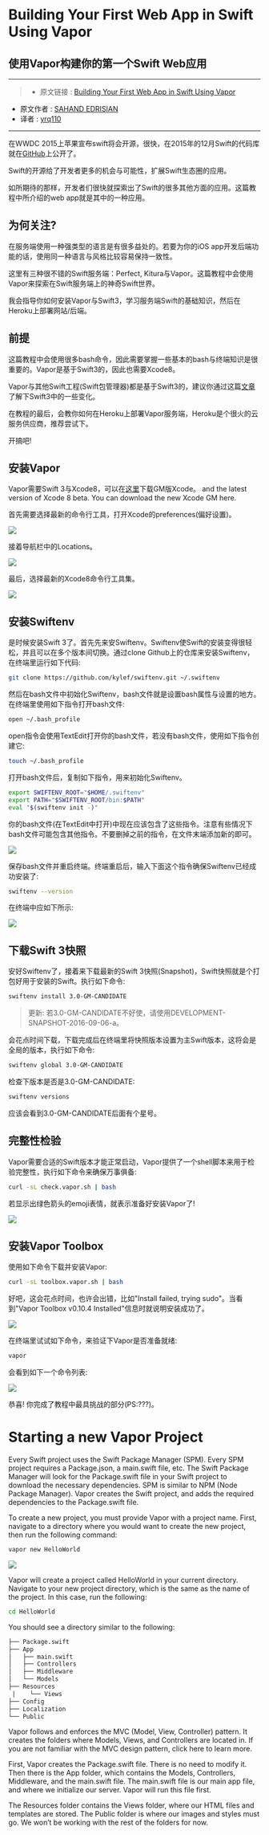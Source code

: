 # Building Your First Web App in Swift Using Vapor
## 使用Vapor构建你的第一个Swift Web应用

***

>* 原文链接 : [Building Your First Web App in Swift Using Vapor](http://www.appcoda.com/server-side-swift-vapor/)
* 原文作者 : [SAHAND EDRISIAN](http://www.appcoda.com/author/sahandedrisian/)
* 译者 : [yrq110](https://github.com/yrq110)

***

在WWDC 2015上苹果宣布swift将会开源，很快，在2015年的12月Swift的代码库就在[GitHub](https://github.com/apple/swift)上公开了。

Swift的开源给了开发者更多的机会与可能性，扩展Swift生态圈的应用。

如所期待的那样，开发者们很快就探索出了Swift的很多其他方面的应用。这篇教程中所介绍的web app就是其中的一种应用。

## 为何关注?

在服务端使用一种强类型的语言是有很多益处的。若要为你的iOS app开发后端功能的话，使用同一种语言与风格比较容易保持一致性。

这里有三种很不错的Swift服务端：Perfect, Kitura与Vapor。这篇教程中会使用Vapor来探索在Swift服务端上的神奇Swift世界。

我会指导你如何安装Vapor与Swift3，学习服务端Swift的基础知识，然后在Heroku上部署网站/后端。

## 前提

这篇教程中会使用很多bash命令，因此需要掌握一些基本的bash与终端知识是很重要的。Vapor是基于Swift3的，因此也需要Xcode8。

Vapor与其他Swift工程(Swift包管理器)都是基于Swift3的，建议你通过这篇[文章](https://github.com/yrq110/Some_IOS_Tutorials_With_Swift/blob/master/What%E2%80%99s%20New%20in%20Swift%203.md)了解下Swift3中的一些变化。

在教程的最后，会教你如何在Heroku上部署Vapor服务端，Heroku是个很火的云服务供应商，推荐尝试下。

开搞吧!

## 安装Vapor

Vapor需要Swift 3与Xcode8，可以在[这里](https://developer.apple.com/download/)下载GM版Xcode。 and the latest version of Xcode 8 beta. You can download the new Xcode GM here.

首先需要选择最新的命令行工具，打开Xcode的preferences(偏好设置)。

![](http://www.appcoda.com/wp-content/uploads/2016/09/s1.png)

接着导航栏中的Locations。

![](http://www.appcoda.com/wp-content/uploads/2016/09/s3-1024x653.png)

最后，选择最新的Xcode8命令行工具集。

![](http://www.appcoda.com/wp-content/uploads/2016/09/s4-1024x666.png)

## 安装Swiftenv

是时候安装Swift 3了。首先先来安Swiftenv。Swiftenv使Swift的安装变得很轻松，并且可以在多个版本间切换。通过clone Github上的仓库来安装Swiftenv，在终端里运行如下代码:

```bash
git clone https://github.com/kylef/swiftenv.git ~/.swiftenv
```

然后在bash文件中初始化Swiftenv，bash文件就是设置bash属性与设置的地方。在终端里使用如下指令打开bash文件:

```bash
open ~/.bash_profile
```

open指令会使用TextEdit打开你的bash文件，若没有bash文件，使用如下指令创建它:

```bash
touch ~/.bash_profile
```

打开bash文件后，复制如下指令，用来初始化Swiftenv。

```bash
export SWIFTENV_ROOT="$HOME/.swiftenv"
export PATH="$SWIFTENV_ROOT/bin:$PATH"
eval "$(swiftenv init -)"
```

你的bash文件(在TextEdit中打开)中现在应该包含了这些指令。注意有些情况下bash文件可能包含其他指令。不要删掉之前的指令，在文件末端添加新的即可。

![](http://www.appcoda.com/wp-content/uploads/2016/09/s6-1024x682.png)

保存bash文件并重启终端。终端重启后，输入下面这个指令确保Swiftenv已经成功安装了:

```bash
swiftenv --version
```

在终端中应如下所示:

![](http://www.appcoda.com/wp-content/uploads/2016/09/s7-1024x643.png)

## 下载Swift 3快照

安好Swiftenv了，接着来下载最新的Swift 3快照(Snapshot)，Swift快照就是个打包好用于安装的Swift。执行如下命令:

```bash
swiftenv install 3.0-GM-CANDIDATE
```

> 更新: 若3.0-GM-CANDIDATE不好使，请使用DEVELOPMENT-SNAPSHOT-2016-09-06-a。

会花点时间下载，下载完成后在终端里将快照版本设置为主Swift版本，这将会是全局的版本，执行如下命令:

```bash
swiftenv global 3.0-GM-CANDIDATE
```

检查下版本是否是3.0-GM-CANDIDATE:

```bash
swiftenv versions
```

应该会看到3.0-GM-CANDIDATE后面有个星号。

## 完整性检验

Vapor需要合适的Swift版本才能正常启动，Vapor提供了一个shell脚本来用于检验完整性，执行如下命令来确保万事俱备:

```bash
curl -sL check.vapor.sh | bash
```

若显示出绿色箭头的emoji表情，就表示准备好安装Vapor了!

![](http://www.appcoda.com/wp-content/uploads/2016/09/s10-1024x598.png)

## 安装Vapor Toolbox

使用如下命令下载并安装Vapor:

```bash
curl -sL toolbox.vapor.sh | bash
```

好吧，这会花点时间，也许会出错，比如"Install failed, trying sudo"。当看到"Vapor Toolbox v0.10.4 Installed"信息时就说明安装成功了。

![](http://www.appcoda.com/wp-content/uploads/2016/09/s11-1024x601.png)

在终端里试试如下命令，来验证下Vapor是否准备就绪:

```bash
vapor
```

会看到如下一个命令列表:

![](http://www.appcoda.com/wp-content/uploads/2016/09/s12-1024x588.png)

恭喜! 你完成了教程中最具挑战的部分(PS:???)。


# Starting a new Vapor Project

Every Swift project uses the Swift Package Manager (SPM). Every SPM project requires a Package.json, a main.swift file, etc. The Swift Package Manager will look for the Package.swift file in your Swift project to download the necessary dependencies. SPM is similar to NPM (Node Package Manager). Vapor creates the Swift project, and adds the required dependencies to the Package.swift file.

To create a new project, you must provide Vapor with a project name. First, navigate to a directory where you would want to create the new project, then run the following command:

```bash
vapor new HelloWorld
```

![](http://www.appcoda.com/wp-content/uploads/2016/09/s13-1024x666.png)

Vapor will create a project called HelloWorld in your current directory. Navigate to your new project directory, which is the same as the name of the project. In this case, run the following:

```bash
cd HelloWorld
```

You should see a directory similar to the following:

```bash
├── Package.swift
├── App
│   ├── main.swift
│   ├── Controllers
│   ├── Middleware
│   └── Models
├── Resources
 |    └── Views
├── Config
├── Localization
└── Public
```

Vapor follows and enforces the MVC (Model, View, Controller) pattern. It creates the folders where Models, Views, and Controllers are located in. If you are not familiar with the MVC design pattern, click here to learn more.

First, Vapor creates the Package.swift file. There is no need to modify it. Then there is the App folder, which contains the Models, Controllers, Middleware, and the main.swift file. The main.swift file is our main app file, and where we initialize our server. Vapor will run this file first.

The Resources folder contains the Views folder, where our HTML files and templates are stored. The Public folder is where our images and styles must go. We won’t be working with the rest of the folders for now.

